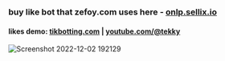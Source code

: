 ### buy like bot that zefoy.com uses here - [onlp.sellix.io](https://onlp.sellix.io)   
#### likes demo: [tikbotting.com](https://tikbotting.com) | [youtube.com/@tekky](https://youtube.com/@tekky)   

![Screenshot 2022-12-02 192129](https://user-images.githubusercontent.com/98614666/205448972-2320e88b-6ac0-4b08-b852-02e8d2a4c3ed.png)
